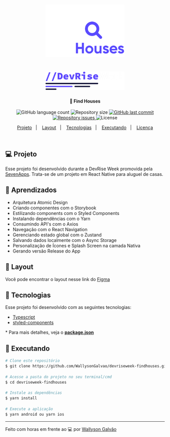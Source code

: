 <h1 align="center">
    <a href="https://devriseweek.sevencoders.com.br/" target="_blank">
      <img alt="Logo Find Houses" title="#sevenapps" src=".github/SevenHousesLogo.png" width="250px" />
    </a>
</h1>
<h1 align="center">
    <a href="https://devriseweek.sevencoders.com.br/" target="_blank">
      <img alt="Logo DevRise Week" title="#sevenapps" src=".github/DevRiseWeekLogo.png" width="250px" />
    </a>
</h1>

<h4 align="center">
  🚀 Find Houses
</h4>

<p align="center">
  <img alt="GitHub language count" src="https://img.shields.io/github/languages/count/WallysonGalvao/devriseweek-findhouses">

  <img alt="Repository size" src="https://img.shields.io/github/repo-size/WallysonGalvao/devriseweek-findhouses">


  <a href="https://github.com/WallysonGalvao/devriseweek-findhouses/commits/main">
    <img alt="GitHub last commit" src="https://img.shields.io/github/last-commit/WallysonGalvao/devriseweek-findhouses">
  </a>

  <a href="https://github.com/WallysonGalvao/devriseweek-findhouses/issues">
    <img alt="Repository issues" src="https://img.shields.io/github/issues/WallysonGalvao/devriseweek-findhouses">
  </a>

  <img alt="License" src="https://img.shields.io/badge/license-MIT-brightgreen">
</p>

<p align="center">
  <a href="#-projeto">Projeto</a>&nbsp;&nbsp;&nbsp;|&nbsp;&nbsp;&nbsp;
  <a href="#-layout">Layout</a>&nbsp;&nbsp;&nbsp;|&nbsp;&nbsp;&nbsp;
  <a href="#rocket-tecnologias">Tecnologias</a>&nbsp;&nbsp;&nbsp;|&nbsp;&nbsp;&nbsp;
  <a href="#rocket-executando">Executando</a>&nbsp;&nbsp;&nbsp;|&nbsp;&nbsp;&nbsp;
  <a href="#memo-licença">Licença</a>
</p>
<br>

## 💻 Projeto

Esse projeto foi desenvolvido durante a DevRise Week promovida pela [SevenApps](http://sevenapps.tech/). Trata-se de um projeto em React Native para aluguel de casas.

## :school_satchel: Aprendizados

- Arquitetura Atomic Design
- Criando componentes com o Storybook
- Estilizando components com o Styled Components
- Instalando dependências com o Yarn
- Consumindo API's com o Axios
- Navegação com o React Navigation
- Gerenciando estado global com o Zustand
- Salvando dados localmente com o Async Storage
- Personalização de Ícones e Splash Screen na camada Nativa
- Gerando versão Release do App

## 🎨 Layout

Você pode encontrar o layout nesse link do [Figma](https://www.figma.com/file/ixKXvWvJzSr8E8nBNwJ0Ow/DevRiseWeek---FindHouses?node-id=18%3A266)

## :rocket: Tecnologias

Esse projeto foi desenvolvido com as seguintes tecnologias:

- [Typescript](https://www.typescriptlang.org/)
- [styled-components](https://styled-components.com/)

\* Para mais detalhes, veja o **[package.json](./package.json)**

## :notebook: Executando

```bash
# Clone este repositório
$ git clone https://github.com/WallysonGalvao/devriseweek-findhouses.git

# Acesse a pasta do projeto no seu terminal/cmd
$ cd devriseweek-findhouses

# Instale as dependências
$ yarn install

# Execute a aplicação
$ yarn android ou yarn ios
```
---

Feito com horas em frente ao :computer: por [Wallyson Galvão](https://www.linkedin.com/in/wallyson-galvao/)